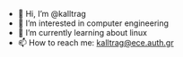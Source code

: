 - 👋 Hi, I’m @kalltrag
- 👀 I’m interested in computer engineering
- 🌱 I’m currently learning about linux
- 📫 How to reach me: kalltrag@ece.auth.gr

<!---
kalltrag/kalltrag is a ✨ special ✨ repository because its `README.md` (this file) appears on your GitHub profile.
You can click the Preview link to take a look at your changes.
--->
